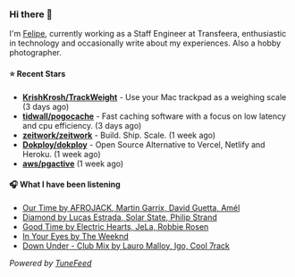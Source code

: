 ### Hi there 👋

I'm [Felipe](https://felipevm.com), currently working as a Staff Engineer at Transfeera, enthusiastic in technology and occasionally write about my experiences. Also a hobby photographer.

#### ⭐ Recent Stars
- **[KrishKrosh/TrackWeight](https://github.com/KrishKrosh/TrackWeight)** - Use your Mac trackpad as a weighing scale (3 days ago)
- **[tidwall/pogocache](https://github.com/tidwall/pogocache)** - Fast caching software with a focus on low latency and cpu efficiency. (3 days ago)
- **[zeitwork/zeitwork](https://github.com/zeitwork/zeitwork)** - Build. Ship. Scale. (1 week ago)
- **[Dokploy/dokploy](https://github.com/Dokploy/dokploy)** - Open Source Alternative to Vercel, Netlify and Heroku. (1 week ago)
- **[aws/pgactive](https://github.com/aws/pgactive)** (1 week ago)

#### 🎧 What I have been listening
- [Our Time by AFROJACK, Martin Garrix, David Guetta, Amél](https://open.spotify.com/track/3MUFebos5drIwrUHxUorhP)
- [Diamond by Lucas Estrada, Solar State, Philip Strand](https://open.spotify.com/track/5PCjtggUt1F8mlqJNS6QTl)
- [Good Time by Electric Hearts, JeLa, Robbie Rosen](https://open.spotify.com/track/0NsLgE6z9gwDK6OX4XPcB4)
- [In Your Eyes by The Weeknd](https://open.spotify.com/track/7szuecWAPwGoV1e5vGu8tl)
- [Down Under - Club Mix by Lauro Malloy, Igo, Cool 7rack](https://open.spotify.com/track/57lihGd10wAXHwqPrEAA0i)

_Powered by [TuneFeed](https://tunefeed.app?ref=github.com)_

